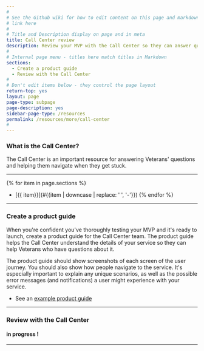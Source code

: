 ```yaml
---
#
# See the Github wiki for how to edit content on this page and markdown styles you can use:
# link here
#
# Title and Description display on page and in meta
title: Call Center review
description: Review your MVP with the Call Center so they can answer questions from Veterans about your service.
#
# Internal page menu - titles here match titles in Markdown
sections:
  - Create a product guide
  - Review with the Call Center
#
# Don't edit items below - they control the page layout
return-top: yes
layout: page
page-type: subpage
page-description: yes
sidebar-page-type: /resources
permalink: /resources/more/call-center
#
---
```


### What is the Call Center?

The Call Center is an important resource for answering Veterans' questions and helping them navigate when they get stuck.

<hr>

{% for item in page.sections %}
* [{{ item}}](#{{item | downcase | replace: ' ', '-'}})
{% endfor %}

<hr>

### Create a product guide

When you're confident you've thoroughly testing your MVP and it's ready to launch, create a product guide for the Call Center team. The product guide helps the Call Center understand the details of your service so they can help Veterans who have questions about it.

The product guide should show screenshots of each screen of the user journey. You should also show how people navigate to the service. It's especially important to explain any unique scenarios, as well as the possible error messages (and notifications) a user might experience with your service.

* See an <a href="https://github.com/department-of-veterans-affairs/vets-work-practices/blob/master/Templates/sample-product-guide.pdf" target="_blank">example product guide</a>

<hr>

### Review with the Call Center

#### in progress !

<!--
Send your application guide to aubrey@thesocompany.com along with an estimated timeline for when your application will go live.

OTHER BITS
*Schedule a review with the Help Desk**.
* Then schedule a review with the Call Center to review your MVP and make sure they can use the content to solve problems when users call for help.
-->

<hr>
